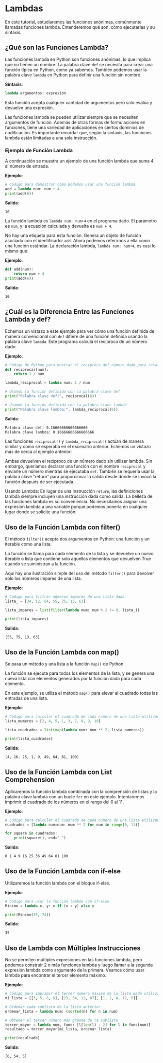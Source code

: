 # Lambdas

En este tutorial, estudiaremos las funciones anónimas, comúnmente llamadas funciones lambda. Entenderemos qué son, cómo ejecutarlas y su sintaxis.

## ¿Qué son las Funciones Lambda?

Las funciones lambda en Python son funciones anónimas, lo que implica que no tienen un nombre. La palabra clave `def` se necesita para crear una función típica en Python, como ya sabemos. También podemos usar la palabra clave `lambda` en Python para definir una función sin nombre.

**Sintaxis**:

```python
lambda argumentos: expresión
```

Esta función acepta cualquier cantidad de argumentos pero solo evalúa y devuelve una expresión.

Las funciones lambda se pueden utilizar siempre que se necesiten argumentos de función. Además de otras formas de formulaciones en funciones, tiene una variedad de aplicaciones en ciertos dominios de codificación. Es importante recordar que, según la sintaxis, las funciones lambda están limitadas a una sola instrucción.

### Ejemplo de Función Lambda

A continuación se muestra un ejemplo de una función lambda que suma 4 al número de entrada.

**Ejemplo**:

```python
# Código para demostrar cómo podemos usar una función lambda
add = lambda num: num + 4
print(add(6))
```

**Salida**:

```bash
10
```

La función lambda es `lambda num: num+4` en el programa dado. El parámetro es `num`, y la ecuación calculada y devuelta es `num + 4`.

No hay una etiqueta para esta función. Genera un objeto de función asociado con el identificador `add`. Ahora podemos referirnos a ella como una función estándar. La declaración lambda, `lambda num: num+4`, es casi lo mismo que:

**Ejemplo**:

```python
def add(num):
    return num + 4
print(add(6))
```

**Salida**:

```bash
10
```

## ¿Cuál es la Diferencia Entre las Funciones Lambda y def?

Echemos un vistazo a este ejemplo para ver cómo una función definida de manera convencional con `def` difiere de una función definida usando la palabra clave `lambda`. Este programa calcula el recíproco de un número dado:

**Ejemplo**:

```python
# Código de Python para mostrar el recíproco del número dado para resaltar la diferencia entre def() y lambda().
def reciprocal(num):
    return 1 / num

lambda_reciprocal = lambda num: 1 / num

# Usando la función definida con la palabra clave def
print("Palabra clave def:", reciprocal(6))

# Usando la función definida con la palabra clave lambda
print("Palabra clave lambda:", lambda_reciprocal(6))
```

**Salida**:

```bash
Palabra clave def: 0.16666666666666666
Palabra clave lambda: 0.16666666666666666
```

Las funciones `reciprocal()` y `lambda_reciprocal()` actúan de manera similar y como se esperaba en el escenario anterior. Echemos un vistazo más de cerca al ejemplo anterior:

Ambas devuelven el recíproco de un número dado sin utilizar lambda. Sin embargo, queríamos declarar una función con el nombre `reciprocal` y enviarle un número mientras se ejecutaba `def`. También se requería usar la palabra clave "return" para proporcionar la salida desde donde se invocó la función después de ser ejecutada.

Usando Lambda: En lugar de una instrucción `return`, las definiciones lambda siempre incluyen una instrucción dada como salida. La belleza de las funciones lambda es su conveniencia. No necesitamos asignar una expresión lambda a una variable porque podemos ponerla en cualquier lugar donde se solicite una función.

## Uso de la Función Lambda con filter()

El método `filter()` acepta dos argumentos en Python: una función y un iterable como una lista.

La función se llama para cada elemento de la lista y se devuelve un nuevo iterable o lista que contiene solo aquellos elementos que devuelven True cuando se suministran a la función.

Aquí hay una ilustración simple del uso del método `filter()` para devolver solo los números impares de una lista.

**Ejemplo**:

```python
# Código para filtrar números impares de una lista dada
lista_ = [34, 12, 64, 55, 75, 13, 63]

lista_impares = list(filter(lambda num: num % 2 != 0, lista_))

print(lista_impares)
```

**Salida**:

```bash
[55, 75, 13, 63]
```

## Uso de la Función Lambda con map()

Se pasa un método y una lista a la función `map()` de Python.

La función se ejecuta para todos los elementos de la lista, y se genera una nueva lista con elementos generados por la función dada para cada elemento.

En este ejemplo, se utiliza el método `map()` para elevar al cuadrado todas las entradas de una lista.

**Ejemplo**:

```python
# Código para calcular el cuadrado de cada número de una lista utilizando la función "map()"
lista_numeros = [2, 4, 5, 1, 3, 7, 8, 9, 10]

lista_cuadrados = list(map(lambda num: num ** 2, lista_numeros))

print(lista_cuadrados)
```

**Salida**:

```bash
[4, 16, 25, 1, 9, 49, 64, 81, 100]
```

## Uso de la Función Lambda con List Comprehension

Aplicaremos la función lambda combinada con la comprensión de listas y la palabra clave lambda con un bucle `for` en este ejemplo. Intentaremos imprimir el cuadrado de los números en el rango del 0 al 11.

**Ejemplo**:

```python
# Código para calcular el cuadrado de cada número de una lista utilizando la comprensión de listas
cuadrados = [lambda num=num: num ** 2 for num in range(0, 11)]

for square in cuadrados:
    print(square(), end=" ")
```

**Salida**:

```bash
0 1 4 9 16 25 36 49 64 81 100
```

## Uso de la Función Lambda con if-else

Utilizaremos la función lambda con el bloque if-else.

**Ejemplo**:

```python
# Código para usar la función lambda con if-else
Minimo = lambda x, y: x if (x < y) else y

print(Minimo(35, 74))
```

**Salida**:

```bash
35
```

## Uso de Lambda con Múltiples Instrucciones

No se permiten múltiples expresiones en las funciones lambda, pero podemos construir 2 o más funciones lambda y luego llamar a la segunda expresión lambda como argumento de la primera. Veamos cómo usar lambda para encontrar el tercer elemento máximo.

**Ejemplo**:

```python
# Código para imprimir el tercer número máximo de la lista dada utilizando la función lambda
mi_lista = [[3, 5, 8, 6], [23, 54, 12, 87], [1, 2, 4, 12, 5]]

# Ordenar cada sublista de la lista anterior
ordenar_lista = lambda num: (sorted(n) for n in num)

# Obtener el tercer número más grande de la sublista
tercer_mayor = lambda num, func: [l[len(l) - 2] for l in func(num)]
resultado = tercer_mayor(mi_lista, ordenar_lista)

print(resultado)
```

**Salida**:

```bash
[6, 54, 5]
```
